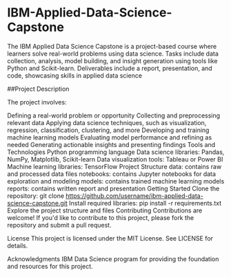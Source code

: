 # IBM-Applied-Data-Science-Capstone
The IBM Applied Data Science Capstone is a project-based course where learners solve real-world problems using data science. Tasks include data collection, analysis, model building, and insight generation using tools like Python and Scikit-learn. Deliverables include a report, presentation, and code, showcasing skills in applied data science

##Project Description

The project involves:

Defining a real-world problem or opportunity
Collecting and preprocessing relevant data
Applying data science techniques, such as visualization, regression, classification, clustering, and more
Developing and training machine learning models
Evaluating model performance and refining as needed
Generating actionable insights and presenting findings
Tools and Technologies
Python programming language
Data science libraries: Pandas, NumPy, Matplotlib, Scikit-learn
Data visualization tools: Tableau or Power BI
Machine learning libraries: TensorFlow
Project Structure
data: contains raw and processed data files
notebooks: contains Jupyter notebooks for data exploration and modeling
models: contains trained machine learning models
reports: contains written report and presentation
Getting Started
Clone the repository: git clone https://github.com/username/ibm-applied-data-science-capstone.git
Install required libraries: pip install -r requirements.txt
Explore the project structure and files
Contributing
Contributions are welcome! If you'd like to contribute to this project, please fork the repository and submit a pull request.

License
This project is licensed under the MIT License. See LICENSE for details.

Acknowledgments
IBM Data Science program for providing the foundation and resources for this project.
